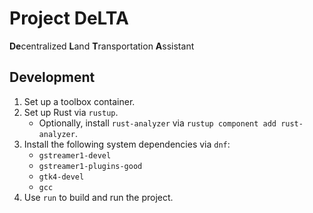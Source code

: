 # Project DeLTA

**De**centralized **L**and **T**ransportation **A**ssistant

## Development

1. Set up a toolbox container.
2. Set up Rust via `rustup`.
   - Optionally, install `rust-analyzer` via `rustup component add rust-analyzer`.
3. Install the following system dependencies via `dnf`:
   - `gstreamer1-devel`
   - `gstreamer1-plugins-good`
   - `gtk4-devel`
   - `gcc`
4. Use `run` to build and run the project.
